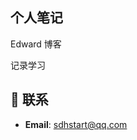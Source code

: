 
## 个人笔记


Edward 博客

记录学习


## :email: 联系

- **Email**: <a href="mailto:894072666@qq.com">sdhstart@qq.com</a>
